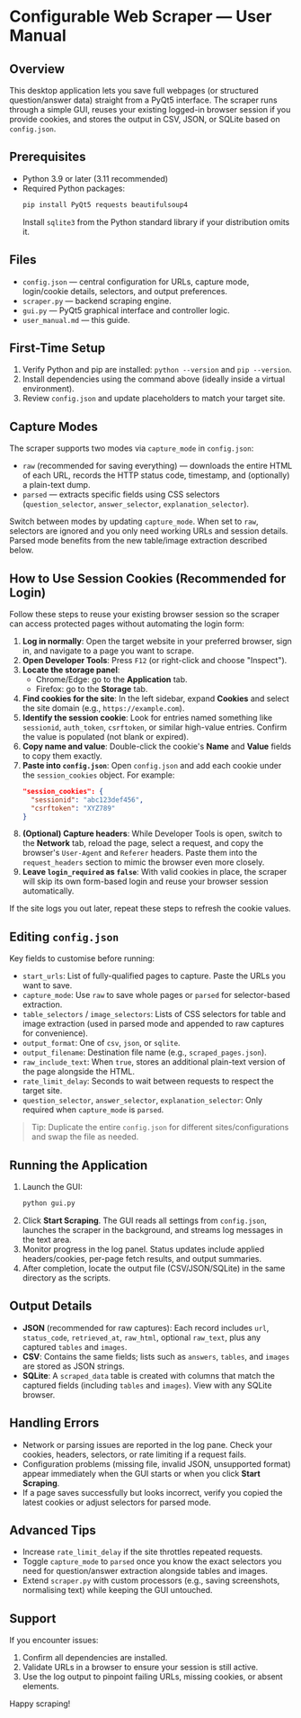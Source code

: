 ﻿# Configurable Web Scraper — User Manual

## Overview
This desktop application lets you save full webpages (or structured question/answer data) straight from a PyQt5 interface. The scraper runs through a simple GUI, reuses your existing logged-in browser session if you provide cookies, and stores the output in CSV, JSON, or SQLite based on `config.json`.

## Prerequisites
- Python 3.9 or later (3.11 recommended)
- Required Python packages:
  ```bash
  pip install PyQt5 requests beautifulsoup4
  ```
  Install `sqlite3` from the Python standard library if your distribution omits it.

## Files
- `config.json` — central configuration for URLs, capture mode, login/cookie details, selectors, and output preferences.
- `scraper.py` — backend scraping engine.
- `gui.py` — PyQt5 graphical interface and controller logic.
- `user_manual.md` — this guide.

## First-Time Setup
1. Verify Python and pip are installed: `python --version` and `pip --version`.
2. Install dependencies using the command above (ideally inside a virtual environment).
3. Review `config.json` and update placeholders to match your target site.

## Capture Modes
The scraper supports two modes via `capture_mode` in `config.json`:
- `raw` (recommended for saving everything) — downloads the entire HTML of each URL, records the HTTP status code, timestamp, and (optionally) a plain-text dump.
- `parsed` — extracts specific fields using CSS selectors (`question_selector`, `answer_selector`, `explanation_selector`).

Switch between modes by updating `capture_mode`. When set to `raw`, selectors are ignored and you only need working URLs and session details. Parsed mode benefits from the new table/image extraction described below.

## How to Use Session Cookies (Recommended for Login)
Follow these steps to reuse your existing browser session so the scraper can access protected pages without automating the login form:
1. **Log in normally**: Open the target website in your preferred browser, sign in, and navigate to a page you want to scrape.
2. **Open Developer Tools**: Press `F12` (or right-click and choose "Inspect").
3. **Locate the storage panel**:
   - Chrome/Edge: go to the **Application** tab.
   - Firefox: go to the **Storage** tab.
4. **Find cookies for the site**: In the left sidebar, expand **Cookies** and select the site domain (e.g., `https://example.com`).
5. **Identify the session cookie**: Look for entries named something like `sessionid`, `auth_token`, `csrftoken`, or similar high-value entries. Confirm the value is populated (not blank or expired).
6. **Copy name and value**: Double-click the cookie's **Name** and **Value** fields to copy them exactly.
7. **Paste into `config.json`**: Open `config.json` and add each cookie under the `session_cookies` object. For example:
   ```json
   "session_cookies": {
     "sessionid": "abc123def456",
     "csrftoken": "XYZ789"
   }
   ```
8. **(Optional) Capture headers**: While Developer Tools is open, switch to the **Network** tab, reload the page, select a request, and copy the browser's `User-Agent` and `Referer` headers. Paste them into the `request_headers` section to mimic the browser even more closely.
9. **Leave `login_required` as `false`**: With valid cookies in place, the scraper will skip its own form-based login and reuse your browser session automatically.

If the site logs you out later, repeat these steps to refresh the cookie values.

## Editing `config.json`
Key fields to customise before running:
- `start_urls`: List of fully-qualified pages to capture. Paste the URLs you want to save.
- `capture_mode`: Use `raw` to save whole pages or `parsed` for selector-based extraction.
- `table_selectors` / `image_selectors`: Lists of CSS selectors for table and image extraction (used in parsed mode and appended to raw captures for convenience).
- `output_format`: One of `csv`, `json`, or `sqlite`.
- `output_filename`: Destination file name (e.g., `scraped_pages.json`).
- `raw_include_text`: When `true`, stores an additional plain-text version of the page alongside the HTML.
- `rate_limit_delay`: Seconds to wait between requests to respect the target site.
- `question_selector`, `answer_selector`, `explanation_selector`: Only required when `capture_mode` is `parsed`.

> Tip: Duplicate the entire `config.json` for different sites/configurations and swap the file as needed.

## Running the Application
1. Launch the GUI:
   ```bash
   python gui.py
   ```
2. Click **Start Scraping**. The GUI reads all settings from `config.json`, launches the scraper in the background, and streams log messages in the text area.
3. Monitor progress in the log panel. Status updates include applied headers/cookies, per-page fetch results, and output summaries.
4. After completion, locate the output file (CSV/JSON/SQLite) in the same directory as the scripts.

## Output Details
- **JSON** (recommended for raw captures): Each record includes `url`, `status_code`, `retrieved_at`, `raw_html`, optional `raw_text`, plus any captured `tables` and `images`.
- **CSV**: Contains the same fields; lists such as `answers`, `tables`, and `images` are stored as JSON strings.
- **SQLite**: A `scraped_data` table is created with columns that match the captured fields (including `tables` and `images`). View with any SQLite browser.

## Handling Errors
- Network or parsing issues are reported in the log pane. Check your cookies, headers, selectors, or rate limiting if a request fails.
- Configuration problems (missing file, invalid JSON, unsupported format) appear immediately when the GUI starts or when you click **Start Scraping**.
- If a page saves successfully but looks incorrect, verify you copied the latest cookies or adjust selectors for parsed mode.

## Advanced Tips
- Increase `rate_limit_delay` if the site throttles repeated requests.
- Toggle `capture_mode` to `parsed` once you know the exact selectors you need for question/answer extraction alongside tables and images.
- Extend `scraper.py` with custom processors (e.g., saving screenshots, normalising text) while keeping the GUI untouched.

## Support
If you encounter issues:
1. Confirm all dependencies are installed.
2. Validate URLs in a browser to ensure your session is still active.
3. Use the log output to pinpoint failing URLs, missing cookies, or absent elements.

Happy scraping!
